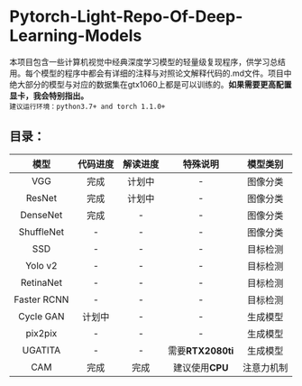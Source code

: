 # Pytorch-Light-Repo-Of-Deep-Learning-Models
本项目包含一些计算机视觉中经典深度学习模型的轻量级复现程序，供学习总结用。每个模型的程序中都会有详细的注释与对照论文解释代码的.md文件。项目中绝大部分的模型与对应的数据集在gtx1060上都是可以训练的。<b>如果需要更高配置显卡，我会特别指出。</b><br>
```建议运行环境：python3.7+ and torch 1.1.0+```
## 目录：
模型 | 代码进度 | 解读进度 | 特殊说明 | 模型类别
:-: | :-: | :-: | :-: | :-:
VGG|完成|计划中|-|图像分类 
ResNet|完成|计划中|-|图像分类
DenseNet|完成|-|-|图像分类
ShuffleNet|-|-|-|图像分类
SSD|-|-|-|目标检测
Yolo v2|-|-|-|目标检测
RetinaNet|-|-|-|目标检测
Faster RCNN|-|-|-|目标检测
Cycle GAN|计划中|-|-|生成模型
pix2pix|-|-|-|生成模型
UGATITA|-|-|需要**RTX2080ti**|生成模型
CAM|完成|完成|建议使用**CPU**|注意力机制
